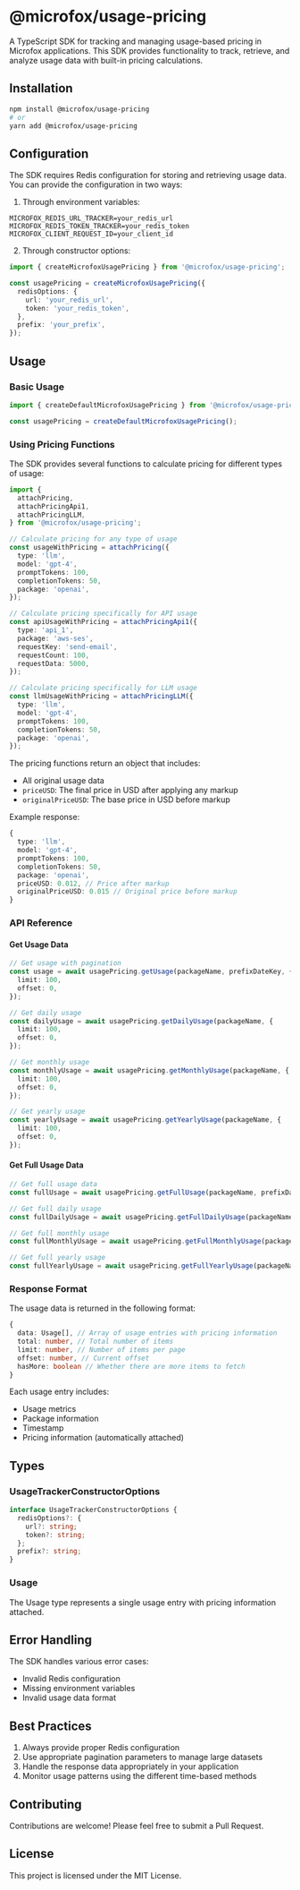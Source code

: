 # @microfox/usage-pricing

A TypeScript SDK for tracking and managing usage-based pricing in Microfox applications. This SDK provides functionality to track, retrieve, and analyze usage data with built-in pricing calculations.

## Installation

```bash
npm install @microfox/usage-pricing
# or
yarn add @microfox/usage-pricing
```

## Configuration

The SDK requires Redis configuration for storing and retrieving usage data. You can provide the configuration in two ways:

1. Through environment variables:

```env
MICROFOX_REDIS_URL_TRACKER=your_redis_url
MICROFOX_REDIS_TOKEN_TRACKER=your_redis_token
MICROFOX_CLIENT_REQUEST_ID=your_client_id
```

2. Through constructor options:

```typescript
import { createMicrofoxUsagePricing } from '@microfox/usage-pricing';

const usagePricing = createMicrofoxUsagePricing({
  redisOptions: {
    url: 'your_redis_url',
    token: 'your_redis_token',
  },
  prefix: 'your_prefix',
});
```

## Usage

### Basic Usage

```typescript
import { createDefaultMicrofoxUsagePricing } from '@microfox/usage-pricing';

const usagePricing = createDefaultMicrofoxUsagePricing();
```

### Using Pricing Functions

The SDK provides several functions to calculate pricing for different types of usage:

```typescript
import {
  attachPricing,
  attachPricingApi1,
  attachPricingLLM,
} from '@microfox/usage-pricing';

// Calculate pricing for any type of usage
const usageWithPricing = attachPricing({
  type: 'llm',
  model: 'gpt-4',
  promptTokens: 100,
  completionTokens: 50,
  package: 'openai',
});

// Calculate pricing specifically for API usage
const apiUsageWithPricing = attachPricingApi1({
  type: 'api_1',
  package: 'aws-ses',
  requestKey: 'send-email',
  requestCount: 100,
  requestData: 5000,
});

// Calculate pricing specifically for LLM usage
const llmUsageWithPricing = attachPricingLLM({
  type: 'llm',
  model: 'gpt-4',
  promptTokens: 100,
  completionTokens: 50,
  package: 'openai',
});
```

The pricing functions return an object that includes:

- All original usage data
- `priceUSD`: The final price in USD after applying any markup
- `originalPriceUSD`: The base price in USD before markup

Example response:

```typescript
{
  type: 'llm',
  model: 'gpt-4',
  promptTokens: 100,
  completionTokens: 50,
  package: 'openai',
  priceUSD: 0.012, // Price after markup
  originalPriceUSD: 0.015 // Original price before markup
}
```

### API Reference

#### Get Usage Data

```typescript
// Get usage with pagination
const usage = await usagePricing.getUsage(packageName, prefixDateKey, {
  limit: 100,
  offset: 0,
});

// Get daily usage
const dailyUsage = await usagePricing.getDailyUsage(packageName, {
  limit: 100,
  offset: 0,
});

// Get monthly usage
const monthlyUsage = await usagePricing.getMonthlyUsage(packageName, {
  limit: 100,
  offset: 0,
});

// Get yearly usage
const yearlyUsage = await usagePricing.getYearlyUsage(packageName, {
  limit: 100,
  offset: 0,
});
```

#### Get Full Usage Data

```typescript
// Get full usage data
const fullUsage = await usagePricing.getFullUsage(packageName, prefixDateKey);

// Get full daily usage
const fullDailyUsage = await usagePricing.getFullDailyUsage(packageName);

// Get full monthly usage
const fullMonthlyUsage = await usagePricing.getFullMonthlyUsage(packageName);

// Get full yearly usage
const fullYearlyUsage = await usagePricing.getFullYearlyUsage(packageName);
```

### Response Format

The usage data is returned in the following format:

```typescript
{
  data: Usage[], // Array of usage entries with pricing information
  total: number, // Total number of items
  limit: number, // Number of items per page
  offset: number, // Current offset
  hasMore: boolean // Whether there are more items to fetch
}
```

Each usage entry includes:

- Usage metrics
- Package information
- Timestamp
- Pricing information (automatically attached)

## Types

### UsageTrackerConstructorOptions

```typescript
interface UsageTrackerConstructorOptions {
  redisOptions?: {
    url?: string;
    token?: string;
  };
  prefix?: string;
}
```

### Usage

The Usage type represents a single usage entry with pricing information attached.

## Error Handling

The SDK handles various error cases:

- Invalid Redis configuration
- Missing environment variables
- Invalid usage data format

## Best Practices

1. Always provide proper Redis configuration
2. Use appropriate pagination parameters to manage large datasets
3. Handle the response data appropriately in your application
4. Monitor usage patterns using the different time-based methods

## Contributing

Contributions are welcome! Please feel free to submit a Pull Request.

## License

This project is licensed under the MIT License.
